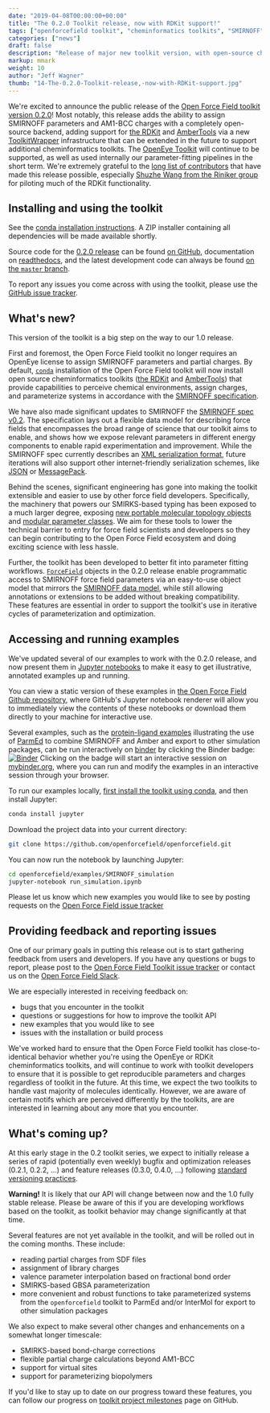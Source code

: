 ```yaml
---
date: "2019-04-08T00:00:00+00:00"
title: "The 0.2.0 Toolkit release, now with RDKit support!"
tags: ["openforcefield toolkit", "cheminformatics toolkits", "SMIRNOFF"]
categories: ["news"]
draft: false
description: "Release of major new toolkit version, with open-source cheminformatics support."
markup: mmark
weight: 10
author: "Jeff Wagner"
thumb: "14-The-0.2.0-Toolkit-release,-now-with-RDKit-support.jpg"
---
```


We're excited to announce the public release of the [Open Force Field toolkit version 0.2.0](https://github.com/openforcefield/openforcefield/releases/tag/0.2.0)! Most notably, this release adds the ability to assign SMIRNOFF parameters and AM1-BCC charges with a completely open-source backend, adding support for [the RDKit](http://rdkit.org) and [AmberTools](http://ambermd.org/AmberTools.php) via a new [ToolkitWrapper](https://open-forcefield-toolkit.readthedocs.io/en/latest/utils.html#toolkit-wrappers) infrastructure that can be extended in the future to support additional cheminformatics toolkits. The [OpenEye Toolkit](https://www.eyesopen.com/toolkit-development) will continue to be supported, as well as used internally our parameter-fitting pipelines in the short term. We're extremely grateful to the [long list of contributors](https://github.com/openforcefield/openforcefield/graphs/contributors) that have made this release possible, especially [Shuzhe Wang from the Riniker group](http://www.riniker.ethz.ch/the-group.html) for piloting much of the RDKit functionality.

## Installing and using the toolkit

See the [conda installation instructions](https://open-forcefield-toolkit.readthedocs.io/en/latest/installation.html). A ZIP installer containing all dependencies will be made available shortly.

Source code for the [0.2.0 release](https://github.com/openforcefield/openforcefield/releases/tag/0.2.0) can be found [on GitHub](https://github.com/openforcefield/openforcefield/tree/0.2.0), documentation on [readthedocs](http://open-forcefield-toolkit.readthedocs.io), and the latest development code can always be found [on the `master` branch](https://github.com/openforcefield/openforcefield).

To report any issues you come across with using the toolkit, please use the [GitHub issue tracker](https://github.com/openforcefield/openforcefield/issues).

## What's new?

This version of the toolkit is a big step on the way to our 1.0 release.

First and foremost, the Open Force Field toolkit no longer requires an OpenEye license to assign SMIRNOFF parameters and partial charges. By default, [`conda`](https://conda.io) installation of the Open Force Field toolkit will now install open source cheminformatics toolkits ([the RDKit](http://rdkit.org) and [AmberTools](http://ambermd.org/AmberTools.php)) that provide capabilities to perceive chemical environments, assign charges, and parameterize systems in accordance with the [SMIRNOFF specification](https://open-forcefield-toolkit.readthedocs.io/en/latest/smirnoff.html).

We have also made significant updates to SMIRNOFF the [SMIRNOFF spec v0.2](https://open-forcefield-toolkit.readthedocs.io/en/latest/smirnoff.html). The specification lays out a flexible data model for describing force fields that encompasses the broad range of science that our toolkit aims to enable, and shows how we expose relevant parameters in different energy components to enable rapid experimentation and improvement. While the SMIRNOFF spec currently describes an [XML serialization format](https://open-forcefield-toolkit.readthedocs.io/en/latest/smirnoff.html#xml-representation), future iterations will also support other internet-friendly serialization schemes, like [JSON](https://www.json.org/) or [MessagePack](https://msgpack.org/index.html).

Behind the scenes, significant engineering has gone into making the toolkit extensible and easier to use by other force field developers. Specifically, the machinery that powers our SMIRKS-based typing has been exposed to a much larger degree, exposing [new portable molecular topology objects](https://open-forcefield-toolkit.readthedocs.io/en/latest/topology.html) and [modular parameter classes](https://open-forcefield-toolkit.readthedocs.io/en/latest/typing.html). We aim for these tools to lower the technical barrier to entry for force field scientists and developers so they can begin contributing to the Open Force Field ecosystem and doing exciting science with less hassle.

Further, the toolkit has been developed to better fit into parameter fitting workflows. [`ForceField`](https://open-forcefield-toolkit.readthedocs.io/en/latest/api/generated/openforcefield.typing.engines.smirnoff.forcefield.ForceField.html#openforcefield.typing.engines.smirnoff.forcefield.ForceField) objects in the 0.2.0 release enable programmatic access to SMIRNOFF force field parameters via an easy-to-use object model that mirrors the [SMIRNOFF data model](https://open-forcefield-toolkit.readthedocs.io/en/latest/smirnoff.html), while still allowing annotations or extensions to be added without breaking compatibility. These features are essential in order to support the toolkit's use in iterative cycles of parameterization and optimization.

## Accessing and running examples

We've updated several of our examples to work with the 0.2.0 release, and now present them in [Jupyter notebooks](https://jupyter.org/) to make it easy to get illustrative, annotated examples up and running.

You can view a static version of these examples in [the Open Force Field Github repository](https://github.com/openforcefield/openforcefield/tree/master/examples), where GitHub's Jupyter notebook renderer will allow you to immediately view the contents of these notebooks or download them directly to your machine for interactive use.

Several examples, such as the [protein-ligand examples](https://github.com/openforcefield/openforcefield/tree/master/examples/using_smirnoff_with_amber_protein_forcefield) illustrating the use of [ParmEd](https://github.com/ParmEd/ParmEd) to combine SMIRNOFF and Amber and export to other simulation packages, can be run interactively on [binder](https://mybinder.org/) by clicking the Binder badge:
[![Binder](https://mybinder.org/badge_logo.svg)](https://mybinder.org/v2/gh/openforcefield/openforcefield/master?filepath=examples%2Fusing_smirnoff_with_amber_protein_forcefield%2FBRD4_inhibitor_benchmark.ipynb)
Clicking on the badge will start an interactive session on [mybinder.org](mybinder.org), where you can run and modify the examples in an interactive session through your browser.

To run our examples locally, [first install the toolkit using conda](https://open-forcefield-toolkit.readthedocs.io/en/latest/installation.html), and then install Jupyter:
```bash
conda install jupyter
```
Download the project data into your current directory:
```bash
git clone https://github.com/openforcefield/openforcefield.git
```
You can now run the notebook by launching Jupyter:
```bash
cd openforcefield/examples/SMIRNOFF_simulation
jupyter-notebook run_simulation.ipynb
```
Please let us know which new examples you would like to see by posting requests on the [Open Force Field issue tracker](https://github.com/openforcefield/openforcefield/issues)

## Providing feedback and reporting issues

One of our primary goals in putting this release out is to start gathering feedback from users and developers.
If you have any questions or bugs to report, please post to the [Open Force Field Toolkit issue tracker](https://github.com/openforcefield/openforcefield/issues) or contact us on the [Open Force Field Slack](http://openforcefieldgroup.slack.com).

We are especially interested in receiving feedback on:
* bugs that you encounter in the toolkit
* questions or suggestions for how to improve the toolkit API
* new examples that you would like to see
* issues with the installation or build process

We've worked hard to ensure that the Open Force Field toolkit has close-to-identical behavior whether you're using the OpenEye or RDKit cheminformatics toolkits, and will continue to work with toolkit developers to ensure that it is possible to get reproducible parameters and charges regardless of toolkit in the future. At this time, we expect the two toolkits to handle vast majority of molecules identically. However, we are aware of certain motifs which are perceived differently by the toolkits, are are interested in learning about any more that you encounter.

## What's coming up?
At this early stage in the 0.2 toolkit series, we expect to initially release a series of rapid (potentially even weekly) bugfix and optimization releases (0.2.1, 0.2.2, ...) and feature releases (0.3.0, 0.4.0, ...) following [standard versioning practices](https://www.python.org/dev/peps/pep-0440/).

**Warning!** It is likely that our API will change between now and the 1.0 fully stable release. Please be aware of this if you are developing workflows based on the toolkit, as toolkit behavior may change significantly at that time.

Several features are not yet available in the toolkit, and will be rolled out in the coming months.
These include:
 * reading partial charges from SDF files
 * assignment of library charges   
 * valence parameter interpolation based on fractional bond order
 * SMIRKS-based GBSA parameterization
 * more convenient and robust functions to take parameterized systems from the `openforcefield` toolkit to ParmEd and/or InterMol for export to other simulation packages

We also expect to make several other changes and enhancements on a somewhat longer timescale:
  * SMIRKS-based bond-charge corrections
  * flexible partial charge calculations beyond AM1-BCC
  * support for virtual sites
  * support for parameterizing biopolymers

If you'd like to stay up to date on our progress toward these features, you can follow our progress on [toolkit project milestones](https://github.com/openforcefield/openforcefield/milestones) page on GitHub.
